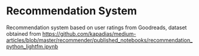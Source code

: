 # Recommendation System
Recommendation system based on user ratings from Goodreads, dataset obtained from https://github.com/kapadias/medium-articles/blob/master/recommender/published_notebooks/recommendation_python_lightfm.ipynb
